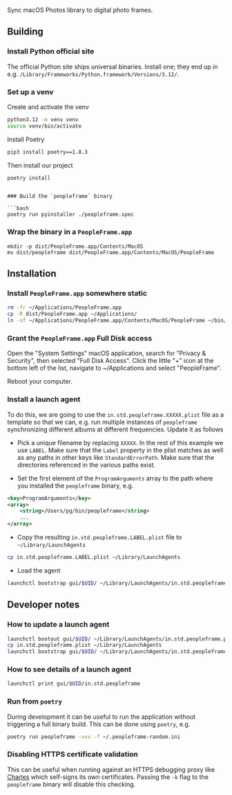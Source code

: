Sync macOS Photos library to digital photo frames.

## Building

### Install Python official site

The official Python site ships universal binaries. Install one; they end up in
e.g. `/Library/Frameworks/Python.framework/Versions/3.12/`.

### Set up a venv

Create and activate the venv
```bash
python3.12 -m venv venv
source venv/bin/activate
```

Install Poetry
```bash
pip3 install poetry==1.8.3
```

Then install our project
```bash
poetry install
```

```

### Build the `peopleframe` binary

```bash
poetry run pyinstaller ./peopleframe.spec
```

### Wrap the binary in a `PeopleFrame.app`

```
mkdir -p dist/PeopleFrame.app/Contents/MacOS
mv dist/peopleframe dist/PeopleFrame.app/Contents/MacOS/PeopleFrame
```

## Installation

### Install `PeopleFrame.app` somewhere static

```bash
rm -fr ~/Applications/PeopleFrame.app
cp -R dist/PeopleFrame.app ~/Applications/
ln -sf ~/Applications/PeopleFrame.app/Contents/MacOS/PeopleFrame ~/bin/peopleframe
```

### Grant the `PeopleFrame.app` Full Disk access

Open the "System Settings" macOS application, search for "Privacy & Security", then selected "Full Disk Access". Click the little "+" icon at the bottom left of the list, navigate to ~/Applications and select "PeopleFrame".

Reboot your computer.

### Install a launch agent

To do this, we are going to use the `in.std.peopleframe.XXXXX.plist` file as a
template so that we can, e.g. run multiple instances of `peopleframe`
synchronizing different albums at different frequencies. Update it as follows

- Pick a unique filename by replacing `XXXXX`. In the rest of this example we use `LABEL`. Make sure that the `Label` property in the plist matches as well as any paths in other keys like `StandardErrorPath`. Make sure that the directories referenced in the various paths exist.

- Set the first element of the `ProgramArguments` array to the path where you installed the `peopleframe` binary, e.g.

```xml
<key>ProgramArguments</key>
<array>
    <string>/Users/pg/bin/peopleframe</string>
    ...
</array>
```

- Copy the resulting `in.std.peopleframe.LABEL.plist` file to `~/Library/LaunchAgents`

```bash
cp in.std.peopleframe.LABEL.plist ~/Library/LaunchAgents
```

- Load the agent

```bash
launchctl bootstrap gui/$UID/ ~/Library/LaunchAgents/in.std.peopleframe.LABEL.plist
```

## Developer notes

### How to update a launch agent

```bash
launchctl bootout gui/$UID/ ~/Library/LaunchAgents/in.std.peopleframe.plist
cp in.std.peopleframe.plist ~/Library/LaunchAgents
launchctl bootstrap gui/$UID/ ~/Library/LaunchAgents/in.std.peopleframe.plist
```

### How to see details of a launch agent

```bash
launchctl print gui/$UID/in.std.peopleframe
```

### Run from `poetry`

During development it can be useful to run the application without triggering a full binary build. This can be done using `poetry`, e.g.

```bash
poetry run peopleframe -vvv -f ~/.peopleframe-random.ini
```

### Disabling HTTPS certificate validation

This can be useful when running against an HTTPS debugging proxy like [Charles](https://charlesproxy.com/) which self-signs its own certificates. Passing the `-k` flag to the `peopleframe` binary will disable this checking.
